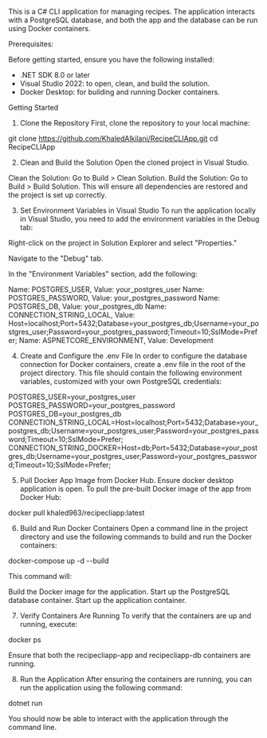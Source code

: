 This is a C# CLI application for managing recipes. The application interacts with a PostgreSQL database, and both the app and the database can be run using Docker containers.

Prerequisites:

Before getting started, ensure you have the following installed:

- .NET SDK 8.0 or later
- Visual Studio 2022: to open, clean, and build the solution.
- Docker Desktop: for building and running Docker containers.

Getting Started
1. Clone the Repository
First, clone the repository to your local machine:

git clone https://github.com/KhaledAlkilani/RecipeCLIApp.git
cd RecipeCLIApp

2. Clean and Build the Solution
Open the cloned project in Visual Studio.

Clean the Solution: Go to Build > Clean Solution.
Build the Solution: Go to Build > Build Solution.
This will ensure all dependencies are restored and the project is set up correctly.

3. Set Environment Variables in Visual Studio
To run the application locally in Visual Studio, you need to add the environment variables in the Debug tab:

Right-click on the project in Solution Explorer and select "Properties."

Navigate to the "Debug" tab.

In the "Environment Variables" section, add the following:

Name: POSTGRES_USER, Value: your_postgres_user
Name: POSTGRES_PASSWORD, Value: your_postgres_password
Name: POSTGRES_DB, Value: your_postgres_db
Name: CONNECTION_STRING_LOCAL, Value: Host=localhost;Port=5432;Database=your_postgres_db;Username=your_postgres_user;Password=your_postgres_password;Timeout=10;SslMode=Prefer;
Name: ASPNETCORE_ENVIRONMENT, Value: Development

4. Create and Configure the .env File
In order to configure the database connection for Docker containers, create a .env file in the root of the project directory. This file should contain the following environment variables, customized with your own PostgreSQL credentials:

POSTGRES_USER=your_postgres_user
POSTGRES_PASSWORD=your_postgres_password
POSTGRES_DB=your_postgres_db
CONNECTION_STRING_LOCAL=Host=localhost;Port=5432;Database=your_postgres_db;Username=your_postgres_user;Password=your_postgres_password;Timeout=10;SslMode=Prefer;
CONNECTION_STRING_DOCKER=Host=db;Port=5432;Database=your_postgres_db;Username=your_postgres_user;Password=your_postgres_password;Timeout=10;SslMode=Prefer;

5. Pull Docker App Image from Docker Hub.
Ensure docker desktop application is open.
To pull the pre-built Docker image of the app from Docker Hub:

docker pull khaled963/recipecliapp:latest

6. Build and Run Docker Containers
Open a command line in the project directory and use the following commands to build and run the Docker containers:

docker-compose up -d --build

This command will:

Build the Docker image for the application.
Start up the PostgreSQL database container.
Start up the application container.

7. Verify Containers Are Running
To verify that the containers are up and running, execute:

docker ps

Ensure that both the recipecliapp-app and recipecliapp-db containers are running.

8. Run the Application
After ensuring the containers are running, you can run the application using the following command:

dotnet run

You should now be able to interact with the application through the command line.
